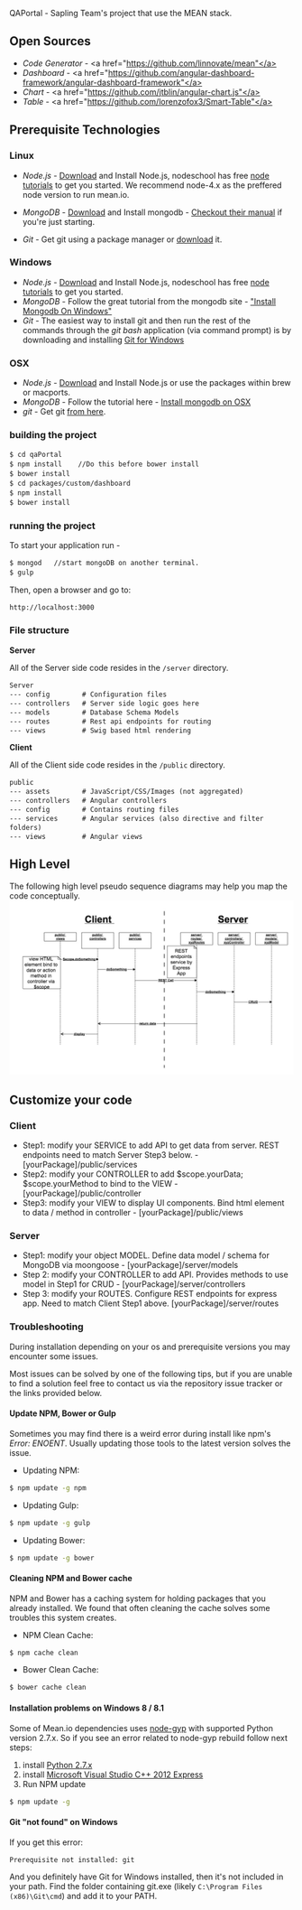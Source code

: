 
QAPortal - Sapling Team's project that use the MEAN stack.

## Open Sources
* *Code Generator* - <a href="https://github.com/linnovate/mean"</a>
* *Dashboard* - <a href="https://github.com/angular-dashboard-framework/angular-dashboard-framework"</a>
* *Chart* - <a href="https://github.com/jtblin/angular-chart.js"</a>
* *Table* - <a href="https://github.com/lorenzofox3/Smart-Table"</a>

## Prerequisite Technologies
### Linux
* *Node.js* - <a href="http://nodejs.org/download/">Download</a> and Install Node.js, nodeschool has free <a href=" http://nodeschool.io/#workshoppers">node tutorials</a> to get you started. We recommend node-4.x as the preffered node version to run mean.io.
* *MongoDB* - <a href="https://www.mongodb.org/downloads">Download</a> and Install mongodb - <a href="https://docs.mongodb.org/manual/">Checkout their manual</a> if you're just starting.


* *Git* - Get git using a package manager or <a href="http://git-scm.com/downloads">download</a> it.

### Windows
* *Node.js* - <a href="http://nodejs.org/download/">Download</a> and Install Node.js, nodeschool has free <a href=" http://nodeschool.io/#workshoppers">node tutorials</a> to get you started.
* *MongoDB* - Follow the great tutorial from the mongodb site - <a href="https://docs.mongodb.org/manual/tutorial/install-mongodb-on-windows/">"Install Mongodb On Windows"</a>
* *Git* - The easiest way to install git and then run the rest of the commands through the *git bash* application (via command prompt) is by downloading and installing <a href="http://git-scm.com/download/win">Git for Windows</a>

### OSX
* *Node.js* -  <a href="http://nodejs.org/download/">Download</a> and Install Node.js or use the packages within brew or macports.
* *MongoDB* - Follow the tutorial here - <a href="https://docs.mongodb.org/manual/tutorial/install-mongodb-on-os-x/">Install mongodb on OSX</a>
* *git* - Get git <a href="http://git-scm.com/download/mac">from here</a>.

### building the project
```bash
$ cd qaPortal
$ npm install    //Do this before bower install
$ bower install
$ cd packages/custom/dashboard
$ npm install
$ bower install
```

### running the project
To start your application run -
```bash
$ mongod   //start mongoDB on another terminal.
$ gulp
```

Then, open a browser and go to:
```bash
http://localhost:3000
```

### File structure

**Server**

All of the Server side code resides in the `/server` directory.

    Server
    --- config        # Configuration files
    --- controllers   # Server side logic goes here
    --- models        # Database Schema Models
    --- routes        # Rest api endpoints for routing
    --- views         # Swig based html rendering

**Client**

All of the Client side code resides in the `/public` directory.

    public
    --- assets        # JavaScript/CSS/Images (not aggregated)
    --- controllers   # Angular controllers
    --- config        # Contains routing files
    --- services      # Angular services (also directive and filter folders)
    --- views         # Angular views

## High Level

The following high level pseudo sequence diagrams may help you map the code conceptually.
![Pseudo Sequence Flow](docs/FlowSequence.jpg "Pseudo Sequence Flow")

## Customize your code
### Client
* Step1: modify your SERVICE to add API to get data from server.  REST endpoints need to match Server Step3 below. - [yourPackage]/public/services
* Step2: modify your CONTROLLER to add $scope.yourData; $scope.yourMethod to bind to the VIEW - [yourPackage]/public/controller
* Step3: modify your VIEW to display UI components. Bind html element to data / method in controller - [yourPackage]/public/views


### Server
* Step1: modify your object MODEL. Define data model / schema for MongoDB via moongoose -  [yourPackage]/server/models
* Step 2: modify your CONTROLLER to add API.  Provides methods to use model in Step1 for CRUD - [yourPackage]/server/controllers
* Step 3: modify your ROUTES. Configure REST endpoints for express app.  Need to match Client Step1 above. [yourPackage]/server/routes


### Troubleshooting
During installation depending on your os and prerequisite versions you may encounter some issues.

Most issues can be solved by one of the following tips, but if you are unable to find a solution feel free to contact us via the repository issue tracker or the links provided below.

#### Update NPM, Bower or Gulp
Sometimes you may find there is a weird error during install like npm's *Error: ENOENT*. Usually updating those tools to the latest version solves the issue.

* Updating NPM:
```bash
$ npm update -g npm
```

* Updating Gulp:
```bash
$ npm update -g gulp
```

* Updating Bower:
```bash
$ npm update -g bower
```

#### Cleaning NPM and Bower cache
NPM and Bower has a caching system for holding packages that you already installed.
We found that often cleaning the cache solves some troubles this system creates.

* NPM Clean Cache:
```bash
$ npm cache clean
```

* Bower Clean Cache:
```bash
$ bower cache clean
```

#### Installation problems on Windows 8 / 8.1
Some of Mean.io dependencies uses [node-gyp](https://github.com/nodejs/node-gyp) with supported Python version 2.7.x. So if you see an error related to node-gyp rebuild follow next steps:

1. install [Python 2.7.x](https://www.python.org/downloads/)
2. install [Microsoft Visual Studio C++ 2012 Express](http://www.microsoft.com/en-us/download/details.aspx?id=34673)
3. Run NPM update

```bash
$ npm update -g
```

#### Git "not found" on Windows
If you get this error:

```text
Prerequisite not installed: git
```

And you definitely have Git for Windows installed, then it's not included in your path. Find the folder containing git.exe (likely `C:\Program Files (x86)\Git\cmd`) and add it to your PATH.



